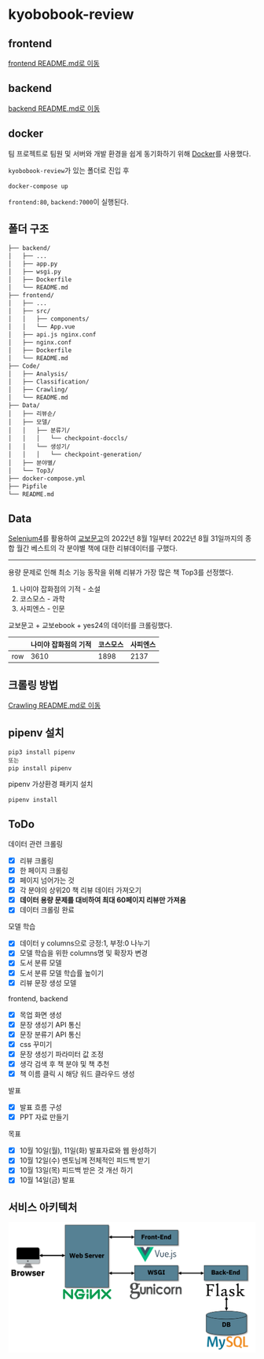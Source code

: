 # kyobobook-review

## frontend

[frontend README.md로 이동](frontend/README.md)

## backend

[backend README.md로 이동](backend/README.md)

## docker

팀 프로젝트로 팀원 및 서버와 개발 환경을 쉽게 동기화하기 위해 [Docker](https://www.docker.com/)를 사용했다.

`kyobobook-review`가 있는 폴더로 진입 후

```
docker-compose up
```

`frontend:80`, `backend:7000`이 실행된다.

## 폴더 구조

```
├── backend/
│   ├── ...
│   ├── app.py
│   ├── wsgi.py
│   ├── Dockerfile
│   └── README.md
├── frontend/
│   ├── ...
│   ├── src/
│   │   ├── components/
│   │   └── App.vue
│   ├── api.js nginx.conf
│   ├── nginx.conf
│   ├── Dockerfile
│   └── README.md
├── Code/
│   ├── Analysis/
│   ├── Classification/
│   ├── Crawling/
│   └── README.md
├── Data/
│   ├── 리뷰순/
│   ├── 모델/
│   │   ├── 분류기/
│   │   │   └── checkpoint-doccls/
│   │   └── 생성기/
│   │   │   └── checkpoint-generation/
│   ├── 분야별/
│   └── Top3/
├── docker-compose.yml
├── Pipfile
└── README.md
```

## Data

[Selenium4](https://www.selenium.dev/)를 활용하여 [교보문고](http://www.kyobobook.co.kr/index.laf)의 2022년 8월 1일부터 2022년 8월 31일까지의 종합 월간 베스트의 각 분야별 책에 대한 리뷰데이터를 구했다.

---

용량 문제로 인해 최소 기능 동작을 위해 리뷰가 가장 많은 책 Top3를 선정했다.

1. 나미야 잡화점의 기적 - 소설
2. 코스모스 - 과학
3. 사피엔스 - 인문

교보문고 + 교보ebook + yes24의 데이터를 크롤링했다.

|     | 나미야 잡화점의 기적 | 코스모스 | 사피엔스 |
| --- | -------------------- | -------- | -------- |
| row | 3610                 | 1898     | 2137     |

## 크롤링 방법

[Crawling README.md로 이동](Code/README.md)

## pipenv 설치

```
pip3 install pipenv
또는
pip install pipenv
```

pipenv 가상환경 패키지 설치

```
pipenv install
```

## ToDo

데이터 관련 크롤링

- [x] 리뷰 크롤링
- [x] 한 페이지 크롤링
- [x] 페이지 넘어가는 것
- [x] 각 분야의 상위20 책 리뷰 데이터 가져오기
- [x] **데이터 용량 문제를 대비하여 최대 60페이지 리뷰만 가져옴**
- [x] 데이터 크롤링 완료

모델 학습

- [x] 데이터 y columns으로 긍정:1, 부정:0 나누기
- [x] 모델 학습을 위한 columns명 및 확장자 변경
- [x] 도서 분류 모델
- [x] 도서 분류 모델 학습률 높이기
- [x] 리뷰 문장 생성 모델

frontend, backend

- [x] 목업 화면 생성
- [x] 문장 생성기 API 통신
- [x] 문장 분류기 API 통신
- [x] css 꾸미기
- [x] 문장 생성기 파라미터 값 조정
- [x] 생각 검색 후 책 분야 및 책 추천
- [x] 책 이름 클릭 시 해당 워드 클라우드 생성

발표

- [x] 발표 흐름 구성
- [x] PPT 자료 만들기

목표

- [x] 10월 10일(월), 11일(화) 발표자료와 웹 완성하기
- [x] 10월 12일(수) 멘토님께 전체적인 피드백 받기
- [x] 10월 13일(목) 피드백 받은 것 개선 하기
- [x] 10월 14일(금) 발표

## 서비스 아키텍처

![서비스_아키텍처](./img/서비스_아키텍처.png)
